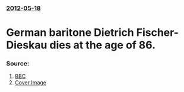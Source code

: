 ### [2012-05-18](/news/2012/05/18/index.md)

# German baritone Dietrich Fischer-Dieskau dies at the age of 86. 




### Source:

1. [BBC](http://www.youtube.com/watch?v=33jsQcS_hmI&feature=related)
1. [Cover Image](https://i.ytimg.com/vi/33jsQcS_hmI/hqdefault.jpg)
